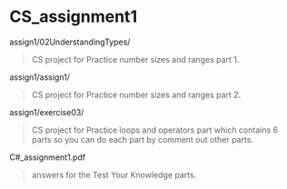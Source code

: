 # CS_assignment1

assign1/02UnderstandingTypes/
>CS project for Practice number sizes and ranges part 1.

assign1/assign1/
>CS project for Practice number sizes and ranges part 2.

assign1/exercise03/
>CS project for Practice loops and operators part which contains 6 parts so you can do each part by comment out other parts.

C#_assignment1.pdf
>answers for the Test Your Knowledge parts.

